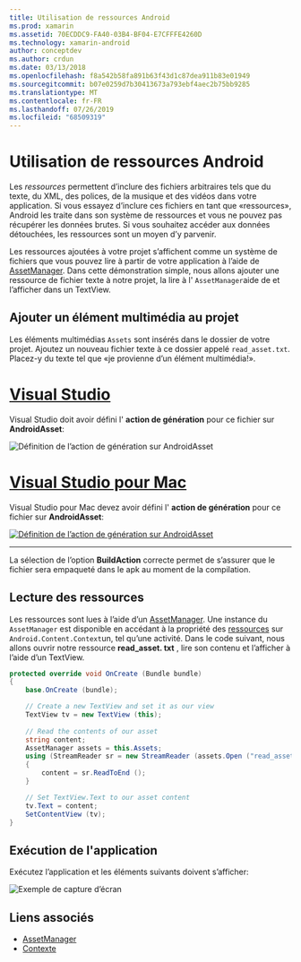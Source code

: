 ```yaml
---
title: Utilisation de ressources Android
ms.prod: xamarin
ms.assetid: 70ECDDC9-FA40-03B4-BF04-E7CFFFE4260D
ms.technology: xamarin-android
author: conceptdev
ms.author: crdun
ms.date: 03/13/2018
ms.openlocfilehash: f8a542b58fa891b63f43d1c87dea911b83e01949
ms.sourcegitcommit: b07e0259d7b30413673a793ebf4aec2b75bb9285
ms.translationtype: MT
ms.contentlocale: fr-FR
ms.lasthandoff: 07/26/2019
ms.locfileid: "68509319"
---
```

# <a name="using-android-assets"></a>Utilisation de ressources Android

Les _ressources_ permettent d’inclure des fichiers arbitraires tels que du texte, du XML, des polices, de la musique et des vidéos dans votre application. Si vous essayez d’inclure ces fichiers en tant que «ressources», Android les traite dans son système de ressources et vous ne pouvez pas récupérer les données brutes. Si vous souhaitez accéder aux données détouchées, les ressources sont un moyen d’y parvenir.

Les ressources ajoutées à votre projet s’affichent comme un système de fichiers que vous pouvez lire à partir de votre application à l’aide de [AssetManager](xref:Android.Content.Res.AssetManager).
Dans cette démonstration simple, nous allons ajouter une ressource de fichier texte à notre projet, la lire à l' `AssetManager`aide de et l’afficher dans un TextView.


## <a name="add-asset-to-project"></a>Ajouter un élément multimédia au projet

Les éléments multimédias `Assets` sont insérés dans le dossier de votre projet. Ajoutez un nouveau fichier texte à ce dossier appelé `read_asset.txt`. Placez-y du texte tel que «je provienne d’un élément multimédia!».

# <a name="visual-studiotabwindows"></a>[Visual Studio](#tab/windows)

Visual Studio doit avoir défini l' **action de génération** pour ce fichier sur **AndroidAsset**:

![Définition de l’action de génération sur AndroidAsset](android-assets-images/asset-properties-vs.png) 

# <a name="visual-studio-for-mactabmacos"></a>[Visual Studio pour Mac](#tab/macos)

Visual Studio pour Mac devez avoir défini l' **action de génération** pour ce fichier sur **AndroidAsset**:

[![Définition de l’action de génération sur AndroidAsset](android-assets-images/asset-properties-xs-sml.png)](android-assets-images/asset-properties-xs.png#lightbox)

-----

La sélection de l’option **BuildAction** correcte permet de s’assurer que le fichier sera empaqueté dans le apk au moment de la compilation.


## <a name="reading-assets"></a>Lecture des ressources

Les ressources sont lues à l’aide d’un [AssetManager](xref:Android.Content.Res.AssetManager). Une instance du `AssetManager` est disponible en accédant à la propriété des [ressources](xref:Android.Content.Context.Assets) sur `Android.Content.Context`un, tel qu’une activité.
Dans le code suivant, nous allons ouvrir notre ressource **read_asset. txt** , lire son contenu et l’afficher à l’aide d’un TextView.

```csharp
protected override void OnCreate (Bundle bundle)
{
    base.OnCreate (bundle);

    // Create a new TextView and set it as our view
    TextView tv = new TextView (this);
    
    // Read the contents of our asset
    string content;
    AssetManager assets = this.Assets;
    using (StreamReader sr = new StreamReader (assets.Open ("read_asset.txt")))
    {
        content = sr.ReadToEnd ();
    }

    // Set TextView.Text to our asset content
    tv.Text = content;
    SetContentView (tv);
}
```


## <a name="running-the-application"></a>Exécution de l'application

Exécutez l’application et les éléments suivants doivent s’afficher:

![Exemple de capture d’écran](android-assets-images/screenshot.png)


## <a name="related-links"></a>Liens associés

- [AssetManager](xref:Android.Content.Res.AssetManager)
- [Contexte](xref:Android.Content.Context)
